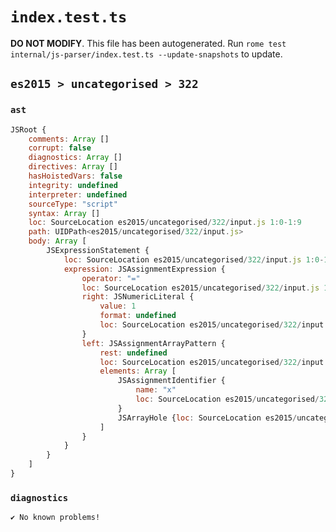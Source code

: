 # `index.test.ts`

**DO NOT MODIFY**. This file has been autogenerated. Run `rome test internal/js-parser/index.test.ts --update-snapshots` to update.

## `es2015 > uncategorised > 322`

### `ast`

```javascript
JSRoot {
	comments: Array []
	corrupt: false
	diagnostics: Array []
	directives: Array []
	hasHoistedVars: false
	integrity: undefined
	interpreter: undefined
	sourceType: "script"
	syntax: Array []
	loc: SourceLocation es2015/uncategorised/322/input.js 1:0-1:9
	path: UIDPath<es2015/uncategorised/322/input.js>
	body: Array [
		JSExpressionStatement {
			loc: SourceLocation es2015/uncategorised/322/input.js 1:0-1:9
			expression: JSAssignmentExpression {
				operator: "="
				loc: SourceLocation es2015/uncategorised/322/input.js 1:0-1:9
				right: JSNumericLiteral {
					value: 1
					format: undefined
					loc: SourceLocation es2015/uncategorised/322/input.js 1:8-1:9
				}
				left: JSAssignmentArrayPattern {
					rest: undefined
					loc: SourceLocation es2015/uncategorised/322/input.js 1:0-1:5
					elements: Array [
						JSAssignmentIdentifier {
							name: "x"
							loc: SourceLocation es2015/uncategorised/322/input.js 1:1-1:2 (x)
						}
						JSArrayHole {loc: SourceLocation es2015/uncategorised/322/input.js 1:3-1:3}
					]
				}
			}
		}
	]
}
```

### `diagnostics`

```
✔ No known problems!

```
